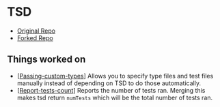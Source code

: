 # TSD

- [Original Repo](https://github.com/SamVerschueren/tsd)
- [Forked Repo](https://github.com/MLH-Fellowship/tsd/)

## Things worked on

- [[Passing-custom-types]] Allows you to specify type files and test files manually instead of depending on TSD to do those automatically.
- [[Report-tests-count]] Reports the number of tests ran. Merging this makes tsd return `numTests` which will be the total number of tests ran.

[//begin]: # "Autogenerated link references for markdown compatibility"
[Passing-custom-types]: passing-custom-types "Passing Custom Types"
[Report-tests-count]: report-tests-count "Report Tests Count"
[//end]: # "Autogenerated link references"
